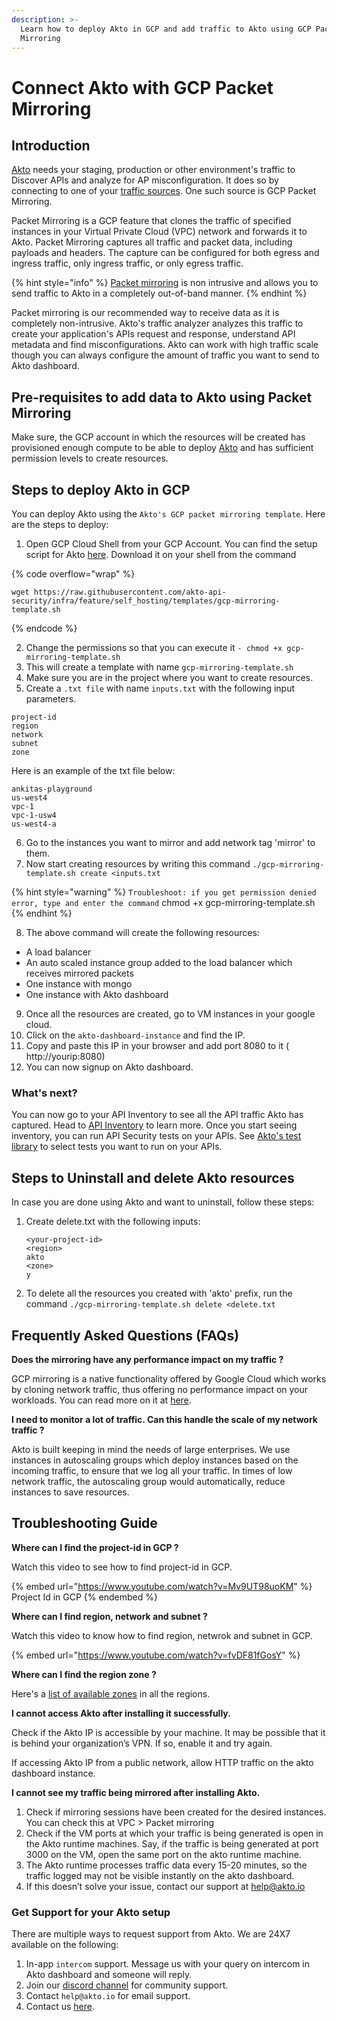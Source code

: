 ```yaml
---
description: >-
  Learn how to deploy Akto in GCP and add traffic to Akto using GCP Packet
  Mirroring
---
```


# Connect Akto with GCP Packet Mirroring

## Introduction

[Akto](https://www.akto.io/) needs your staging, production or other environment's traffic to Discover APIs and analyze for AP misconfiguration. It does so by connecting to one of your [traffic sources](./). One such source is GCP Packet Mirroring.&#x20;

Packet Mirroring is a GCP feature that clones the traffic of specified instances in your Virtual Private Cloud (VPC) network and forwards it to Akto. Packet Mirroring captures all traffic and packet data, including payloads and headers. The capture can be configured for both egress and ingress traffic, only ingress traffic, or only egress traffic.&#x20;

{% hint style="info" %}
[Packet mirroring](https://cloud.google.com/vpc/docs/packet-mirroring) is non intrusive and allows you to send traffic to Akto in a completely out-of-band manner.
{% endhint %}

Packet mirroring is our recommended way to receive data as it is completely non-intrusive. Akto's traffic analyzer analyzes this traffic to create your application's APIs request and response, understand API metadata and find misconfigurations. Akto can work with high traffic scale though you can always configure the amount of traffic you want to send to Akto dashboard. &#x20;

## Pre-requisites to add data to Akto using Packet Mirroring&#x20;

Make sure, the GCP account in which the resources will be created has provisioned enough compute to be able to deploy [Akto](http://akto.io/) and has sufficient permission levels to create resources.

## Steps to deploy Akto in GCP

You can deploy Akto using the `Akto's GCP packet mirroring template`. Here are the steps to deploy:

1. Open GCP Cloud Shell from your GCP Account. You can find the setup script for Akto [here](https://raw.githubusercontent.com/akto-api-security/infra/feature/self\_hosting/templates/gcp-mirroring-template.sh). Download it on your shell from the command&#x20;

{% code overflow="wrap" %}
```
wget https://raw.githubusercontent.com/akto-api-security/infra/feature/self_hosting/templates/gcp-mirroring-template.sh
```
{% endcode %}

2. Change the permissions so that you can execute it `- chmod +x gcp-mirroring-template.sh`
3. This will create a template with name `gcp-mirroring-template.sh`
4. Make sure you are in the project where you want to create resources.
5. Create a `.txt file` with name `inputs.txt` with the following input parameters.

```
project-id
region
network
subnet
zone
```

Here is an example of the txt file below:

```
ankitas-playground 
us-west4 
vpc-1 
vpc-1-usw4 
us-west4-a
```

6. Go to the instances you want to mirror and add network tag 'mirror' to them.
7. Now start creating resources by writing this command `./gcp-mirroring-template.sh create <inputs.txt`

{% hint style="warning" %}
`Troubleshoot: if you get permission denied error, type and enter the command` chmod +x gcp-mirroring-template.sh
{% endhint %}

8. The above command will create the following resources:

* A load balancer
* An auto scaled instance group added to the load balancer which receives mirrored packets
* One instance with mongo
* One instance with Akto dashboard

9. Once all the resources are created, go to VM instances in your google cloud.
10. Click on the `akto-dashboard-instance` and find the IP.
11. Copy and paste this IP in your browser and add port 8080 to it ( http://yourip:8080)
12. You can now signup on Akto dashboard.

### What's next?

You can now go to your API Inventory to see all the API traffic Akto has captured. Head to [API Inventory](broken-reference) to learn more. Once you start seeing inventory, you can run API Security tests on your APIs. See [Akto's test library](https://www.akto.io/test-library) to select tests you want to run on your APIs.&#x20;

## Steps to Uninstall and delete Akto resources

In case you are done using Akto and want to uninstall, follow these steps:

1.  Create delete.txt with the following inputs:

    ```
    <your-project-id>
    <region>
    akto
    <zone>
    y
    ```
2. To delete all the resources you created with 'akto' prefix, run the command `./gcp-mirroring-template.sh delete <delete.txt`

## Frequently Asked Questions (FAQs)

**Does the mirroring have any performance impact on my traffic ?**

GCP mirroring is a native functionality offered by Google Cloud which works by cloning network traffic, thus offering no performance impact on your workloads. You can read more on it at [here](https://cloud.google.com/vpc/docs/packet-mirroring).

**I need to monitor a lot of traffic. Can this handle the scale of my network traffic ?**

Akto is built keeping in mind the needs of large enterprises. We use instances in autoscaling groups which deploy instances based on the incoming traffic, to ensure that we log all your traffic. In times of low network traffic, the autoscaling group would automatically, reduce instances to save resources.

## Troubleshooting Guide

**Where can I find the project-id in GCP ?**

Watch this video to see how to find project-id in GCP.

{% embed url="https://www.youtube.com/watch?v=Mv9UT98uoKM" %}
Project Id in GCP
{% endembed %}

**Where can I find region, network and subnet ?**

Watch this video to know how to find region, netwrok and subnet in GCP.

{% embed url="https://www.youtube.com/watch?v=fvDF81fGosY" %}

**Where can I find the region zone ?**

Here's a [list of available zones](https://cloud.google.com/compute/docs/regions-zones#available) in all the regions.&#x20;

**I cannot access Akto after installing it successfully.**

Check if the Akto IP is accessible by your machine. It may be possible that it is behind your organization’s VPN. If so, enable it and try again.&#x20;

If accessing Akto IP from a public network, allow HTTP traffic on the akto dashboard instance.

**I cannot see my traffic being mirrored after installing Akto.**

1. Check if mirroring sessions have been created for the desired instances. You can check this at VPC > Packet mirroring
2. Check if the VM ports at which your traffic is being generated is open in the Akto runtime machines. Say, if the traffic is being generated at port 3000 on the VM, open the same port on the akto runtime machine.
3. The Akto runtime processes traffic data every 15-20 minutes, so the traffic logged may not be visible instantly on the akto dashboard.
4. If this doesn’t solve your issue, contact our support at help@akto.io

### Get Support for your Akto setup

There are multiple ways to request support from Akto. We are 24X7 available on the following:

1. In-app `intercom` support. Message us with your query on intercom in Akto dashboard and someone will reply.
2. Join our [discord channel](https://www.akto.io/community) for community support.
3. Contact `help@akto.io` for email support.
4. Contact us [here](https://www.akto.io/contact-us).

